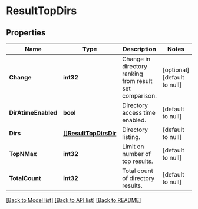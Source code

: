 # ResultTopDirs

## Properties
Name | Type | Description | Notes
------------ | ------------- | ------------- | -------------
**Change** | **int32** | Change in directory ranking from result set comparison. | [optional] [default to null]
**DirAtimeEnabled** | **bool** | Directory access time enabled. | [default to null]
**Dirs** | [**[]ResultTopDirsDir**](ResultTopDirsDir.md) | Directory listing. | [default to null]
**TopNMax** | **int32** | Limit on number of top results. | [default to null]
**TotalCount** | **int32** | Total count of directory results. | [default to null]

[[Back to Model list]](../README.md#documentation-for-models) [[Back to API list]](../README.md#documentation-for-api-endpoints) [[Back to README]](../README.md)



